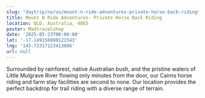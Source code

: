 ```yaml
---
slug: "daytrip/na/us/mount-n-ride-adventures-private-horse-back-riding"
title: Mount N Ride Adventures- Private Horse Back Riding
location: QLD, Australia, 4865
poster: Madtravelshop
date: '2025-05-23T00:00:00'
lat: '-17.149156080121543'
lng: '145.72317123413086'
url: null
---
```


Surrounded by rainforest, native Australian bush, and the pristine waters of Little Mulgrave River flowing only minutes from the door, our Cairns horse riding and farm stay facilities are second to none. Our location provides the perfect backdrop for trail riding with a diverse range of terrain.
